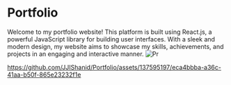 # Portfolio
Welcome to my portfolio website! This platform is built using React.js, a powerful JavaScript library for building user interfaces. With a sleek and modern design, my website aims to showcase my skills, achievements, and projects in an engaging and interactive manner.
![Pr](https://github.com/JJIShanid/Portfolio/assets/137595197/0813ad26-bd1e-4555-a6e8-fd902896a8c9)


https://github.com/JJIShanid/Portfolio/assets/137595197/eca4bbba-a36c-41aa-b50f-865e23232f1e

